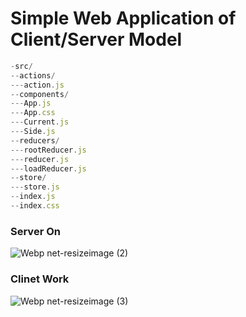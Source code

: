 # Simple Web Application of Client/Server Model

```js
-src/
--actions/
---action.js
--components/
---App.js
---App.css
---Current.js
---Side.js
--reducers/
---rootReducer.js
---reducer.js
---loadReducer.js
--store/
---store.js
--index.js
--index.css
```

### Server On
![Webp net-resizeimage (2)](https://user-images.githubusercontent.com/78589751/133925249-74635ec4-7687-4278-8ffe-aee323522f67.gif)
### Clinet Work 
![Webp net-resizeimage (3)](https://user-images.githubusercontent.com/78589751/133925477-5b83d48f-7cb6-4c0c-8f3a-3686c36f1f18.gif)

